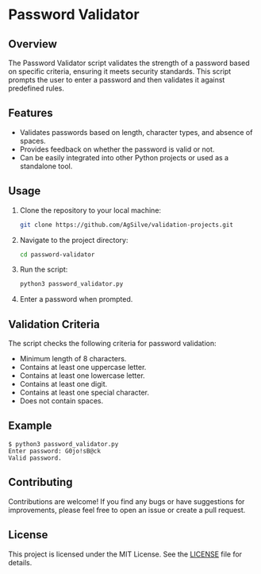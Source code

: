 # Password Validator

## Overview

The Password Validator script validates the strength of a password based on specific criteria, ensuring it meets security standards. This script prompts the user to enter a password and then validates it against predefined rules.

## Features

- Validates passwords based on length, character types, and absence of spaces.
- Provides feedback on whether the password is valid or not.
- Can be easily integrated into other Python projects or used as a standalone tool.

## Usage

1. Clone the repository to your local machine:
   ```bash
   git clone https://github.com/AgSilve/validation-projects.git
   ```

2. Navigate to the project directory:
   ```bash
   cd password-validator
   ```

3. Run the script:
   ```bash
   python3 password_validator.py
   ```

4. Enter a password when prompted.

## Validation Criteria

The script checks the following criteria for password validation:

- Minimum length of 8 characters.
- Contains at least one uppercase letter.
- Contains at least one lowercase letter.
- Contains at least one digit.
- Contains at least one special character.
- Does not contain spaces.

## Example

```
$ python3 password_validator.py
Enter password: G0jo!sB@ck
Valid password.
```

## Contributing

Contributions are welcome! If you find any bugs or have suggestions for improvements, please feel free to open an issue or create a pull request.

## License

This project is licensed under the MIT License. See the [LICENSE]([MIT-LICENSE.txt](https://github.com/git/git-scm.com/blob/main/MIT-LICENSE.txt)) file for details.
